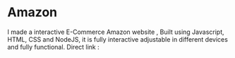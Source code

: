 # Amazon
I made a interactive E-Commerce Amazon website , Built using Javascript, HTML, CSS and NodeJS, it is fully interactive adjustable in different devices and fully functional.
Direct link : 

